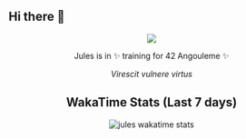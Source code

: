 ## Hi there 👋
<p align="center">
  <img src="https://media1.giphy.com/media/v1.Y2lkPTc5MGI3NjExNWg3ZTFmNDVjaHk5a2x6dGtrM3E2anNwbXIycDkwMHk2dDA3aHJ1biZlcD12MV9pbnRlcm5hbF9naWZfYnlfaWQmY3Q9Zw/xoicctrOv5aGw6mCZi/giphy.gif"/>
</p> 
<p align="center">
Jules is in ✨ training for 42 Angouleme ✨
</p>
<p align="center">
  <em> Virescit vulnere virtus </em>
</p> 
<!--START_SECTION:waka-->
<!--END_SECTION:waka-->

<h2 align="center">WakaTime Stats (Last 7 days)</h2>
<p align="center">
  <img align="center" src="https://github-readme-stats.vercel.app/api/wakatime?username=@julescourbe&theme=white&layout=compact&hide=AUTO_DETECTED&border_radius=25&hide_title=true" alt="jules wakatime stats" />
</p>
